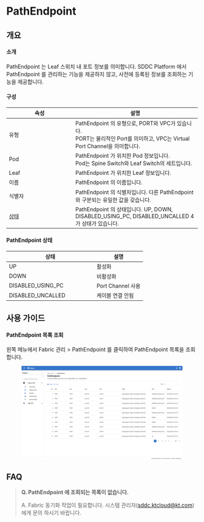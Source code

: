 # PathEndpoint

## 개요

#### 소개

PathEndpoint 는 Leaf 스위치 내 포트 정보를 의미합니다. SDDC Platform 에서 PathEndpoint 를 관리하는 기능을 제공하지 않고, 사전에 등록된 정보를 조회하는 기능을 제공합니다.

#### 구성

<table><thead><tr><th width="161">속성</th><th>설명</th></tr></thead><tbody><tr><td>유형</td><td>PathEndpoint 의 유형으로, PORT와 VPC가 있습니다.<br>PORT는 물리적인 Port를 의미하고, VPC는 Virtual Port Channel을 의미합니다.</td></tr><tr><td>Pod</td><td>PathEndpoint 가 위치한 Pod 정보입니다.<br>Pod는 Spine Switch와 Leaf Switch의 세트입니다.</td></tr><tr><td>Leaf</td><td>PathEndpoint 가 위치한 Leaf 정보입니다.</td></tr><tr><td>이름</td><td>PathEndpoint 의 이름입니다.</td></tr><tr><td>식별자</td><td>PathEndpoint 의 식별자입니다. 다른 PathEndpoint 와 구분되는 유일한 값을 갖습니다.</td></tr><tr><td><a href="pathendpoint.md#pathendpoint">상태</a></td><td>PathEndpoint 의 상태입니다. UP, DOWN, DISABLED_USING_PC, DISABLED_UNCALLED 4가 상태가 있습니다.</td></tr></tbody></table>

#### PathEndpoint 상태

<table><thead><tr><th width="217">상태</th><th>설명</th></tr></thead><tbody><tr><td>UP</td><td>활성화</td></tr><tr><td>DOWN</td><td>비활성화</td></tr><tr><td>DISABLED_USING_PC</td><td>Port Channel 사용</td></tr><tr><td>DISABLED_UNCALLED</td><td>케이블 연결 안됨 </td></tr></tbody></table>



## 사용 가이드

#### PathEndpoint 목록 조회

왼쪽 메뉴에서 Fabric 관리 > PathEndpoint 를 클릭하여 PathEndpoint 목록을 조회합니다.

<figure><img src="../.gitbook/assets/PathEp List2.png" alt=""><figcaption></figcaption></figure>



## FAQ

> **Q. PathEndpoint 에 조회되는 목록이 없습니다.**
>
> A. Fabric 동기화 작업이 필요합니다. 시스템 관리자(sddc.ktcloud@kt.com)에게 문의 하시기 바랍니다.
